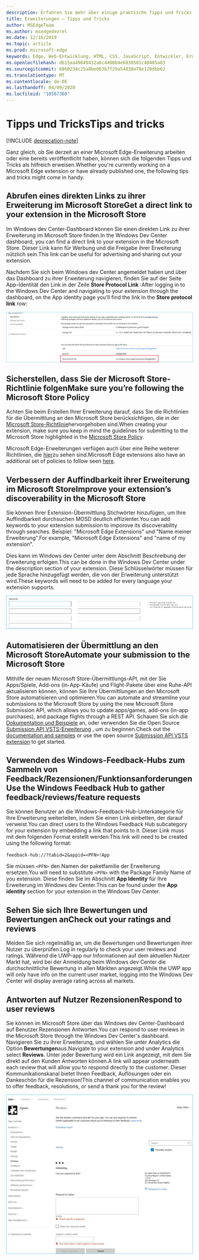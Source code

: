 ```yaml
---
description: Erfahren Sie mehr über einige praktische Tipps und Tricks zu Microsoft Edge-Erweiterungen.
title: Erweiterungen – Tipps und Tricks
author: MSEdgeTeam
ms.author: msedgedevrel
ms.date: 12/16/2019
ms.topic: article
ms.prod: microsoft-edge
keywords: Edge, Web-Entwicklung, HTML, CSS, JavaScript, Entwickler, Erweiterungen
ms.openlocfilehash: db15aa49649432a6c4400b4e6830501c40485a83
ms.sourcegitcommit: 6860234c25a8be863b7f29a54838e78e120dbb62
ms.translationtype: MT
ms.contentlocale: de-DE
ms.lasthandoff: 04/09/2020
ms.locfileid: "10567360"
---
```

# <span data-ttu-id="430b8-104">Tipps und Tricks</span><span class="sxs-lookup"><span data-stu-id="430b8-104">Tips and tricks</span></span>  

[!INCLUDE [deprecation-note](includes/deprecation-note.md)]  

<span data-ttu-id="430b8-105">Ganz gleich, ob Sie derzeit an einer Microsoft Edge-Erweiterung arbeiten oder eine bereits veröffentlicht haben, können sich die folgenden Tipps und Tricks als hilfreich erweisen.</span><span class="sxs-lookup"><span data-stu-id="430b8-105">Whether you're currently working on a Microsoft Edge extension or have already published one, the following tips and tricks might come in handy.</span></span>

## <span data-ttu-id="430b8-106">Abrufen eines direkten Links zu ihrer Erweiterung im Microsoft Store</span><span class="sxs-lookup"><span data-stu-id="430b8-106">Get a direct link to your extension in the Microsoft Store</span></span>
<span data-ttu-id="430b8-107">Im Windows dev Center-Dashboard können Sie einen direkten Link zu ihrer Erweiterung im Microsoft Store finden.</span><span class="sxs-lookup"><span data-stu-id="430b8-107">In the Windows Dev Center dashboard, you can find a direct link to your extension in the Microsoft Store.</span></span> <span data-ttu-id="430b8-108">Dieser Link kann für Werbung und die Freigabe ihrer Erweiterung nützlich sein.</span><span class="sxs-lookup"><span data-stu-id="430b8-108">This link can be useful for advertising and sharing out your extension.</span></span>


<span data-ttu-id="430b8-109">Nachdem Sie sich beim Windows dev Center angemeldet haben und über das Dashboard zu ihrer Erweiterung navigieren, finden Sie auf der Seite App-Identität den Link in der Zeile **Store Protocol Link** :</span><span class="sxs-lookup"><span data-stu-id="430b8-109">After logging in to the Windows Dev Center and navigating to your extension through the dashboard, on the App identity page you’ll find the link in the **Store protocol link** row:</span></span>

![Link zum Store-Protokoll](./media/store-link.png)
 
## <span data-ttu-id="430b8-111">Sicherstellen, dass Sie der Microsoft Store-Richtlinie folgen</span><span class="sxs-lookup"><span data-stu-id="430b8-111">Make sure you’re following the Microsoft Store Policy</span></span>
<span data-ttu-id="430b8-112">Achten Sie beim Erstellen Ihrer Erweiterung darauf, dass Sie die Richtlinien für die Übermittlung an den Microsoft Store berücksichtigen, die in der [Microsoft Store-Richtlinie](https://msdn.microsoft.com/library/windows/apps/dn764944.aspx)hervorgehoben sind.</span><span class="sxs-lookup"><span data-stu-id="430b8-112">When creating your extension, make sure you keep in mind the guidelines for submitting to the Microsoft Store highlighted in the [Microsoft Store Policy](https://msdn.microsoft.com/library/windows/apps/dn764944.aspx).</span></span> 
 
<span data-ttu-id="430b8-113">Microsoft Edge-Erweiterungen verfügen auch über eine Reihe weiterer Richtlinien, die [hier](https://msdn.microsoft.com/library/windows/apps/dn764944.aspx#pol_10_12)zu sehen sind.</span><span class="sxs-lookup"><span data-stu-id="430b8-113">Microsoft Edge extensions also have an additional set of policies to follow seen [here](https://msdn.microsoft.com/library/windows/apps/dn764944.aspx#pol_10_12).</span></span>

## <span data-ttu-id="430b8-114">Verbessern der Auffindbarkeit ihrer Erweiterung im Microsoft Store</span><span class="sxs-lookup"><span data-stu-id="430b8-114">Improve your extension’s discoverability in the Microsoft Store</span></span>

<span data-ttu-id="430b8-115">Sie können Ihrer Extension-Übermittlung Stichwörter hinzufügen, um Ihre Auffindbarkeit durchsuchen MOSD deutlich effizienter.</span><span class="sxs-lookup"><span data-stu-id="430b8-115">You can add keywords to your extension submission to imporove its discoverability through searches.</span></span> <span data-ttu-id="430b8-116">Beispiel: "Microsoft Edge Extensions" und "Name meiner Erweiterung".</span><span class="sxs-lookup"><span data-stu-id="430b8-116">For example, "Microsoft Edge Extensions" and "name of my extension".</span></span> 

<span data-ttu-id="430b8-117">Dies kann im Windows dev Center unter dem Abschnitt Beschreibung der Erweiterung erfolgen.</span><span class="sxs-lookup"><span data-stu-id="430b8-117">This can be done in the Windows Dev Center under the description section of your extension.</span></span> <span data-ttu-id="430b8-118">Diese Schlüsselwörter müssen für jede Sprache hinzugefügt werden, die von der Erweiterung unterstützt wird.</span><span class="sxs-lookup"><span data-stu-id="430b8-118">These keywords will need to be added for every language your extension supports.</span></span>

![Senden einer Antwort auf eine Überprüfung](./media/keywords.png)

## <span data-ttu-id="430b8-120">Automatisieren der Übermittlung an den Microsoft Store</span><span class="sxs-lookup"><span data-stu-id="430b8-120">Automate your submission to the Microsoft Store</span></span>
<span data-ttu-id="430b8-121">Mithilfe der neuen Microsoft Store-Übermittlungs-API, mit der Sie Apps/Spiele, Add-ons (in-App-Käufe) und Flight-Pakete über eine Ruhe-API aktualisieren können, können Sie Ihre Übermittlungen an den Microsoft Store automatisieren und optimieren.</span><span class="sxs-lookup"><span data-stu-id="430b8-121">You can automate and streamline your submissions to the Microsoft Store by using the new Microsoft Store Submission API, which allows you to update apps/games, add-ons (in-app purchases), and package flights through a REST API.</span></span> <span data-ttu-id="430b8-122">Schauen Sie sich die [Dokumentation und Beispiele](https://docs.microsoft.com/windows/uwp/monetize/create-and-manage-submissions-using-windows-store-services) an, oder verwenden Sie die Open Source [Submission API VSTS-Erweiterung](https://github.com/Microsoft/windows-dev-center-vsts-extension) , um zu beginnen.</span><span class="sxs-lookup"><span data-stu-id="430b8-122">Check out the [documentation and samples](https://docs.microsoft.com/windows/uwp/monetize/create-and-manage-submissions-using-windows-store-services) or use the open source [Submission API VSTS extension](https://github.com/Microsoft/windows-dev-center-vsts-extension) to get started.</span></span>

## <span data-ttu-id="430b8-123">Verwenden des Windows-Feedback-Hubs zum Sammeln von Feedback/Rezensionen/Funktionsanforderungen</span><span class="sxs-lookup"><span data-stu-id="430b8-123">Use the Windows Feedback Hub to gather feedback/reviews/feature requests</span></span>

<span data-ttu-id="430b8-124">Sie können Benutzer an die Windows-Feedback-Hub-Unterkategorie für Ihre Erweiterung weiterleiten, indem Sie einen Link einbetten, der darauf verweist.</span><span class="sxs-lookup"><span data-stu-id="430b8-124">You can direct users to the Windows Feedback Hub subcategory for your extension by embedding a link that points to it.</span></span> <span data-ttu-id="430b8-125">Dieser Link muss mit dem folgenden Format erstellt werden:</span><span class="sxs-lookup"><span data-stu-id="430b8-125">This link will need to be created using the following format:</span></span> 

`feedback-hub://?tabid=2&appid=<PFN>!App`

<span data-ttu-id="430b8-126">Sie müssen `<PFN>` den Namen der paketfamilie der Erweiterung ersetzen.</span><span class="sxs-lookup"><span data-stu-id="430b8-126">You will need to substitute `<PFN>` with the Package Family Name of you extension.</span></span> <span data-ttu-id="430b8-127">Diese finden Sie im Abschnitt **App Identity** für Ihre Erweiterung im Windows dev Center.</span><span class="sxs-lookup"><span data-stu-id="430b8-127">This can be found under the **App identity** section for your extension in the Windows Dev Center.</span></span>

## <span data-ttu-id="430b8-128">Sehen Sie sich Ihre Bewertungen und Bewertungen an</span><span class="sxs-lookup"><span data-stu-id="430b8-128">Check out your ratings and reviews</span></span>
<span data-ttu-id="430b8-129">Melden Sie sich regelmäßig an, um die Bewertungen und Bewertungen ihrer Nutzer zu überprüfen.</span><span class="sxs-lookup"><span data-stu-id="430b8-129">Log in regularly to check your user reviews and ratings.</span></span> <span data-ttu-id="430b8-130">Während die UWP-app nur Informationen auf dem aktuellen Nutzer Markt hat, wird bei der Anmeldung beim Windows dev Center die durchschnittliche Bewertung in allen Märkten angezeigt.</span><span class="sxs-lookup"><span data-stu-id="430b8-130">While the UWP app will only have info on the current user market, logging into the Windows Dev Center will display average rating across all markets.</span></span>

## <span data-ttu-id="430b8-131">Antworten auf Nutzer Rezensionen</span><span class="sxs-lookup"><span data-stu-id="430b8-131">Respond to user reviews</span></span>
<span data-ttu-id="430b8-132">Sie können im Microsoft Store über das Windows dev Center-Dashboard auf Benutzer Rezensionen Antworten.</span><span class="sxs-lookup"><span data-stu-id="430b8-132">You can respond to user reviews in the Microsoft Store through the Windows Dev Center's dashboard.</span></span> <span data-ttu-id="430b8-133">Navigieren Sie zu ihrer Erweiterung, und wählen Sie unter Analytics die Option **Bewertungen**aus.</span><span class="sxs-lookup"><span data-stu-id="430b8-133">Navigate to your extension and under Analytics select **Reviews**.</span></span> <span data-ttu-id="430b8-134">Unter jeder Bewertung wird ein Link angezeigt, mit dem Sie direkt auf den Kunden Antworten können.</span><span class="sxs-lookup"><span data-stu-id="430b8-134">A link will appear underneath each review that will allow you to respond directly to the customer.</span></span> <span data-ttu-id="430b8-135">Dieser Kommunikationskanal bietet Ihnen Feedback, Auflösungen oder ein Dankeschön für die Rezension!</span><span class="sxs-lookup"><span data-stu-id="430b8-135">This channel of communication enables you to offer feedback, resolutions, or send a thank you for the review!</span></span>

![Senden einer Antwort auf eine Überprüfung](./media/reviews.png)
